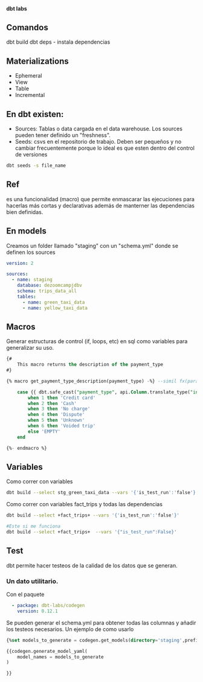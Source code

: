 #### dbt labs
## Comandos
dbt build
dbt deps - instala dependencias

## Materializations

- Ephemeral
- View
- Table
- Incremental

## En dbt existen:
- Sources:
Tablas o data cargada en el data warehouse.
Los sources pueden tener definido un "freshness".
- Seeds:
csvs en el repositorio de trabajo. Deben ser pequeños y no cambiar frecuentemente porque lo ideal es que esten dentro del control de versiones

```bash
dbt seeds -s file_name
```

## Ref

es una funcionalidad (macro) que permite enmascarar las ejecuciones para hacerlas más cortas y declarativas además de manterner las dependencias bien definidas.

## En models
Creamos un folder llamado "staging" con un "schema.yml" donde se definen los  sources

```yml
version: 2

sources:
  - name: staging
    database: dezoomcampjdbv
    schema: trips_data_all
    tables:
      - name: green_taxi_data
      - name: yellow_taxi_data
```


## Macros
Generar estructuras de control (if, loops, etc) en sql como variables para generalizar su uso.

```sql
{#
    This macro returns the description of the payment_type 
#}

{% macro get_payment_type_description(payment_type) -%} --simil fx(parameter)

    case {{ dbt.safe_cast("payment_type", api.Column.translate_type("integer")) }}  
        when 1 then 'Credit card'
        when 2 then 'Cash'
        when 3 then 'No charge'
        when 4 then 'Dispute'
        when 5 then 'Unknown'
        when 6 then 'Voided trip'
        else 'EMPTY'
    end

{%- endmacro %}
```

## Variables

Como correr con variables
```bash
dbt build --select stg_green_taxi_data --vars '{'is_test_run':'false'}'

```


Como correr con variables fact_trips y todas las dependencias
```bash
dbt build --select +fact_trips+ --vars '{'is_test_run':'false'}'

#Este si me funciona
dbt build --select +fact_trips+  --vars '{"is_test_run":False}'

```


## Test
dbt permite hacer testeos de la calidad de los datos que se generan.

### Un dato utilitario.
Con el paquete
```yml
  - package: dbt-labs/codegen
    version: 0.12.1
```
Se pueden generar el schema.yml para obtener todas las columnas y añadir los testeos necesarios. Un ejemplo de como usarlo

```sql
{%set models_to_generate = codegen.get_models(directory='staging',prefix='stg')%}

{{codegen.generate_model_yaml(
    model_names = models_to_generate
)

}}
```